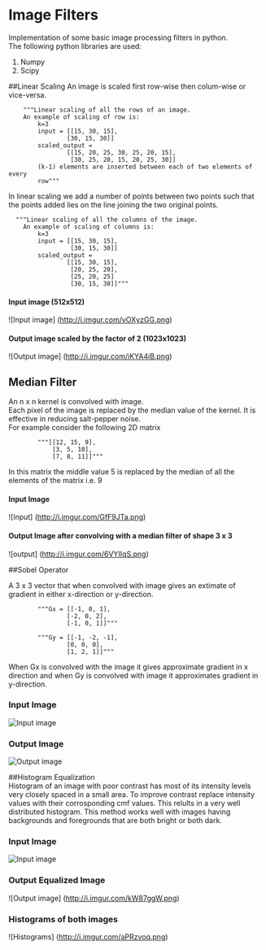 # Image Filters
Implementation of some basic image processing filters in python.  
The following python libraries are used:  
1. Numpy
2. Scipy


##Linear Scaling
An image is scaled first row-wise then colum-wise or vice-versa.  

        """Linear scaling of all the rows of an image.
        An example of scaling of row is:
            k=3
            input = [[15, 30, 15],
                    [30, 15, 30]]
            scaled_output =
                    [[15, 20, 25, 30, 25, 20, 15],
                     [30, 25, 20, 15, 20, 25, 30]]
            (k-1) elements are inserted between each of two elements of every
            row"""  
In linear scaling we add a number of points between two points such that the points added lies on the line joining the two original points.  


      """Linear scaling of all the columns of the image.
        An example of scaling of columns is:
            k=3
            input = [[15, 30, 15],
                     [30, 15, 30]]
            scaled_output =
                    [[15, 30, 15],
                     [20, 25, 20],
                     [25, 20, 25]
                     [30, 15, 30]]"""  
                     
#### Input image (512x512)
![Input image] (http://i.imgur.com/vOXyzGG.png)
#### Output image scaled by the factor of 2 (1023x1023) 
![Output image] (http://i.imgur.com/iKYA4iB.png)

## Median Filter

An n x n kernel is convolved with image.  
Each pixel of the image is replaced by the median value of the kernel. It is effective in reducing salt-pepper noise.  
For example consider the following 2D matrix 


			"""[[12, 15, 9],  
				[3, 5, 10],  
				[7, 8, 11]]"""    


In this matrix the middle value 5 is replaced by the median of all the elements of the matrix i.e. 9

#### Input Image
![Input] (http://i.imgur.com/GfF9JTa.png)

#### Output Image after convolving with a median filter of shape 3 x 3
![output] (http://i.imgur.com/6VYIIqS.png)


##Sobel Operator


A 3 x 3 vector that when convolved with image gives an extimate of gradient in either x-direction or y-direction.  


			"""Gx = [[-1, 0, 1],  
					[-2, 0, 2],  
					[-1, 0, 1]]""" 
				
			"""Gy = [[-1, -2, -1],  
					[0, 0, 0],  
					[1, 2, 1]]"""
				
When Gx is convolved with the image it gives approximate gradient in x direction and when Gy is convolved with image it approximates gradient in y-direction.

### Input Image  
![Input image](http://i.imgur.com/vOXyzGG.png)


### Output Image  
![Output image](http://i.imgur.com/bbB2WqF.png)  


##Histogram Equalization  
Histogram of an image with poor contrast has most of its intensity levels very closely spaced in a small area. To improve contrast replace intensity values with their corrosponding cmf values. This relults in a very well distributed histogram. This method works well with images having backgrounds and foregrounds that are both bright or both dark.

### Input Image  
![Input image](http://i.imgur.com/vOXyzGG.png)


### Output Equalized Image  
![Output image] (http://i.imgur.com/kW87ggW.png)  
### Histograms of both images  
![Histograms] (http://i.imgur.com/aPRzvoq.png)
